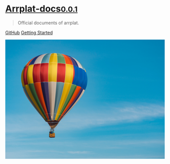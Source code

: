 <div class="cover-main"><h1 id="docsify-4102"><a href="#/?id=docsify-4102" data-id="docsify-4102" class="anchor"><span>Arrplat-docs<small>0.0.1</small></span></a></h1><blockquote>
<p>Official documents of arrplat.</p></blockquote>
<p><a href="https://github.com/docsifyjs/docsify/" target="_blank" rel="noopener">GitHub</a>
<a href="#en/Introduce">Getting Started</a></p></div>  

![image](/_media/background.jpg)